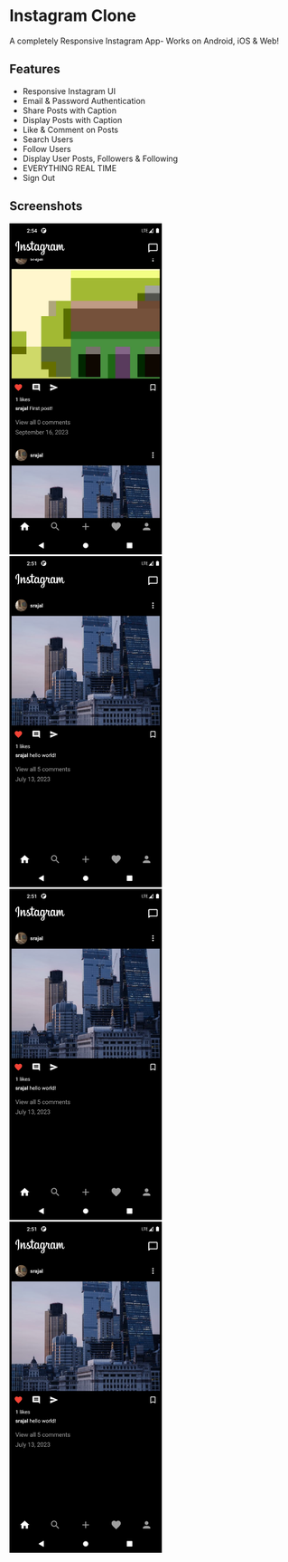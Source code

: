 # Instagram Clone

A completely Responsive Instagram App- Works on Android, iOS & Web!

## Features
* Responsive Instagram UI
* Email & Password Authentication
* Share Posts with Caption
* Display Posts with Caption
* Like & Comment on Posts
* Search Users
* Follow Users
* Display User Posts, Followers & Following
* EVERYTHING REAL TIME
* Sign Out

## Screenshots
<img src="https://github.com/SrajalDixit/Instagram-Clone/blob/main/Screenshot_1694856268.png" alt="My Image" width="270" height="585">
<img src="https://github.com/SrajalDixit/Instagram-Clone/blob/main/Screenshot_1694856090.png" alt="My Image" width="270" height="585">
<img src="https://github.com/SrajalDixit/Instagram-Clone/blob/main/Screenshot_1694856090.png" alt="My Image" width="270" height="585">
<img src="https://github.com/SrajalDixit/Instagram-Clone/blob/main/Screenshot_1694856090.png" alt="My Image" width="270" height="585">



